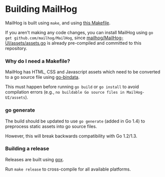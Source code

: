 Building MailHog
================

MailHog is built using `make`, and using [this Makefile](Makefile).

If you aren't making any code changes, you can install MailHog using
`go get github.com/mailhog/MailHog`, since [mailhog/MailHog-UI/assets/assets.go](https://github.com/mailhog/MailHog-UI/blob/master/assets/assets.go)
is already pre-compiled and committed to this repository.

### Why do I need a Makefile?

MailHog has HTML, CSS and Javascript assets which need to be converted
to a go source file using [go-bindata](https://github.com/jteeuwen/go-bindata).

This must happen before running `go build` or `go install` to avoid compilation
errors (e.g., `no buildable Go source files in MailHog-UI/assets`).

### go generate

The build should be updated to use `go generate` (added in Go 1.4) to
preprocess static assets into go source files.

However, this will break backwards compatibility with Go 1.2/1.3.

### Building a release

Releases are built using [gox](https://github.com/mitchellh/gox).

Run `make release` to cross-compile for all available platforms.
